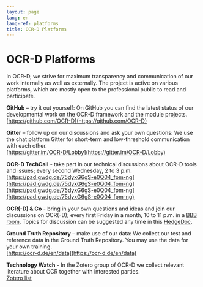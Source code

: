 ```yaml
---
layout: page
lang: en
lang-ref: platforms
title: OCR-D Platforms
---
```

# OCR-D Platforms

In OCR-D, we strive for maximum transparency and communication of our work
internally as well as externally. The project is active on various platforms,
which are mostly open to the professional public to read and participate.

**GitHub** – try it out yourself: On GitHub you can find the latest status of our developmental work on the OCR-D framework and the module projects.  
[https://github.com/OCR-D](https://github.com/OCR-D)

**Gitter** – follow up on our discussions and ask your own questions: We use the chat platform Gitter for short-term and low-threshold communication with each other.  
[https://gitter.im/OCR-D/Lobby](https://gitter.im/OCR-D/Lobby)

**OCR-D TechCall** - take part in our technical discussions about OCR-D tools and issues; every second Wednesday, 2 to 3 p.m.
[https://pad.gwdg.de/75dyxG6gS-e0Q04_fpm-ng](https://pad.gwdg.de/75dyxG6gS-e0Q04_fpm-ng](https://pad.gwdg.de/75dyxG6gS-e0Q04_fpm-ng](https://pad.gwdg.de/75dyxG6gS-e0Q04_fpm-ng)

**OCR(-D) & Co** - bring in your own questions and ideas and join our discussions on OCR(-D); every first Friday in a month, 10 to 11 p.m. in a 
[BBB room](https://meet.gwdg.de/b/kon-v6q-azq-3el). Topics for discussion can be suggested any time in this [HedgeDoc](https://pad.gwdg.de/4DOfRl42RIeAQYDaimFx-w).

**Ground Truth Repository** – make use of our data: We collect our test and reference data in the Ground Truth Repository. You may use the data for your own training.  
[https://ocr-d.de/en/data](https://ocr-d.de/en/data)

**Technology Watch** - In the Zotero group of OCR-D we collect relevant literature about OCR together with interested parties.  
[Zotero list](https://www.zotero.org/groups/ocr-d)
